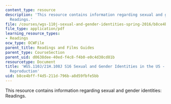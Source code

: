 ```yaml
---
content_type: resource
description: 'This resource contains information regarding sexual and gender identities:
  Readings.'
file: /courses/wgs-110j-sexual-and-gender-identities-spring-2016/b8ce4bfff4d5211d796ba8d59fbfe5bb_MITWGS_110JS16_Reproduction.pdf
file_type: application/pdf
learning_resource_types:
- Readings
ocw_type: OCWFile
parent_title: Readings and Films Guides
parent_type: CourseSection
parent_uid: d0638dee-40ed-f4c8-f4b0-e0c4d38cd81b
resourcetype: Document
title: 'WGS.110J/21H.108J S16 Sexual and Gender Identities in the US - Reading Guides:
  Reproduction'
uid: b8ce4bff-f4d5-211d-796b-a8d59fbfe5bb
---
```

This resource contains information regarding sexual and gender identities: Readings.

